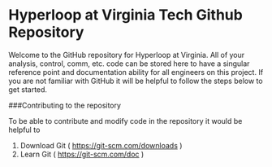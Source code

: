 # Hyperloop at Virginia Tech Github Repository
Welcome to the GitHub repository for Hyperloop at Virginia. All of your analysis, control, comm, etc. code can be stored here to have a singular reference point and documentation ability for all engineers on this project. If you are not familiar with GitHub it will be helpful to follow the steps below to get started.

###Contributing to the repository

To be able to contribute and modify code in the repository it would be helpful to
1. Download Git ( https://git-scm.com/downloads ) 
2. Learn Git ( https://git-scm.com/doc )
